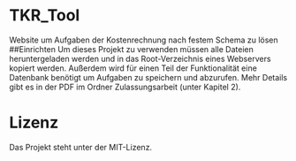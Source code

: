 # TKR_Tool
Website um Aufgaben der Kostenrechnung nach festem Schema zu lösen
##Einrichten
Um dieses Projekt zu verwenden müssen alle Dateien heruntergeladen werden und in das Root-Verzeichnis eines Webservers kopiert werden.
Außerdem wird für einen Teil der Funktionalität eine Datenbank benötigt um Aufgaben zu speichern und abzurufen.
Mehr Details gibt es in der PDF im Ordner Zulassungsarbeit (unter Kapitel 2).

# Lizenz
Das Projekt steht unter der MIT-Lizenz.
